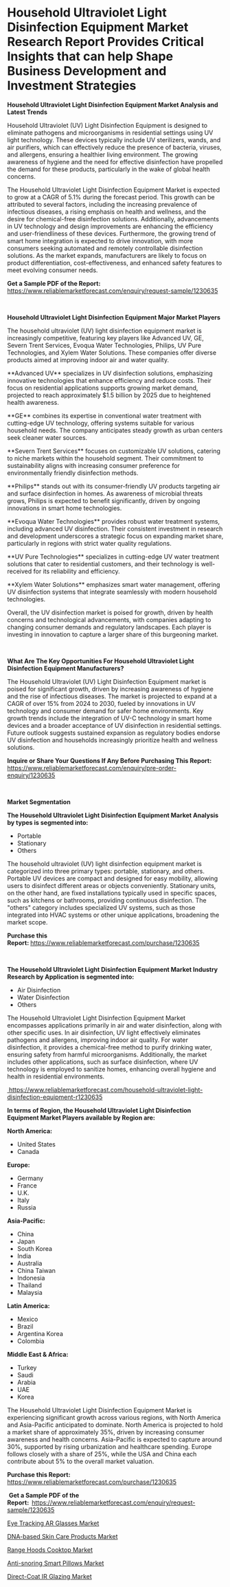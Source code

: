 <p><h1>Household Ultraviolet Light Disinfection Equipment Market Research Report Provides Critical Insights that can help Shape Business Development and Investment Strategies</h1></p><p><strong>Household Ultraviolet Light Disinfection Equipment Market Analysis and Latest Trends</strong></p>
<p><p>Household Ultraviolet (UV) Light Disinfection Equipment is designed to eliminate pathogens and microorganisms in residential settings using UV light technology. These devices typically include UV sterilizers, wands, and air purifiers, which can effectively reduce the presence of bacteria, viruses, and allergens, ensuring a healthier living environment. The growing awareness of hygiene and the need for effective disinfection have propelled the demand for these products, particularly in the wake of global health concerns.</p><p>The Household Ultraviolet Light Disinfection Equipment Market is expected to grow at a CAGR of 5.1% during the forecast period. This growth can be attributed to several factors, including the increasing prevalence of infectious diseases, a rising emphasis on health and wellness, and the desire for chemical-free disinfection solutions. Additionally, advancements in UV technology and design improvements are enhancing the efficiency and user-friendliness of these devices. Furthermore, the growing trend of smart home integration is expected to drive innovation, with more consumers seeking automated and remotely controllable disinfection solutions. As the market expands, manufacturers are likely to focus on product differentiation, cost-effectiveness, and enhanced safety features to meet evolving consumer needs.</p></p>
<p><strong>Get a Sample PDF of the Report:&nbsp;</strong> <a href="https://www.reliablemarketforecast.com/enquiry/request-sample/1230635?utm_campaign=1167&utm_medium=2&utm_source=Github&utm_content=ia&utm_term=05042025&utm_id=household-ultraviolet-light-disinfection-equipment">https://www.reliablemarketforecast.com/enquiry/request-sample/1230635</a></p>
<p>&nbsp;</p>
<p><strong>Household Ultraviolet Light Disinfection Equipment Major Market Players</strong></p>
<p><p>The household ultraviolet (UV) light disinfection equipment market is increasingly competitive, featuring key players like Advanced UV, GE, Severn Trent Services, Evoqua Water Technologies, Philips, UV Pure Technologies, and Xylem Water Solutions. These companies offer diverse products aimed at improving indoor air and water quality.</p><p>**Advanced UV** specializes in UV disinfection solutions, emphasizing innovative technologies that enhance efficiency and reduce costs. Their focus on residential applications supports growing market demand, projected to reach approximately $1.5 billion by 2025 due to heightened health awareness.</p><p>**GE** combines its expertise in conventional water treatment with cutting-edge UV technology, offering systems suitable for various household needs. The company anticipates steady growth as urban centers seek cleaner water sources.</p><p>**Severn Trent Services** focuses on customizable UV solutions, catering to niche markets within the household segment. Their commitment to sustainability aligns with increasing consumer preference for environmentally friendly disinfection methods.</p><p>**Philips** stands out with its consumer-friendly UV products targeting air and surface disinfection in homes. As awareness of microbial threats grows, Philips is expected to benefit significantly, driven by ongoing innovations in smart home technologies.</p><p>**Evoqua Water Technologies** provides robust water treatment systems, including advanced UV disinfection. Their consistent investment in research and development underscores a strategic focus on expanding market share, particularly in regions with strict water quality regulations.</p><p>**UV Pure Technologies** specializes in cutting-edge UV water treatment solutions that cater to residential customers, and their technology is well-received for its reliability and efficiency.</p><p>**Xylem Water Solutions** emphasizes smart water management, offering UV disinfection systems that integrate seamlessly with modern household technologies. </p><p>Overall, the UV disinfection market is poised for growth, driven by health concerns and technological advancements, with companies adapting to changing consumer demands and regulatory landscapes. Each player is investing in innovation to capture a larger share of this burgeoning market.</p></p>
<p>&nbsp;</p>
<p><strong>What Are The Key Opportunities For Household Ultraviolet Light Disinfection Equipment Manufacturers?</strong></p>
<p><p>The Household Ultraviolet (UV) Light Disinfection Equipment market is poised for significant growth, driven by increasing awareness of hygiene and the rise of infectious diseases. The market is projected to expand at a CAGR of over 15% from 2024 to 2030, fueled by innovations in UV technology and consumer demand for safer home environments. Key growth trends include the integration of UV-C technology in smart home devices and a broader acceptance of UV disinfection in residential settings. Future outlook suggests sustained expansion as regulatory bodies endorse UV disinfection and households increasingly prioritize health and wellness solutions.</p></p>
<p><strong>Inquire or Share Your Questions If Any Before Purchasing This Report:</strong> <a href="https://www.reliablemarketforecast.com/enquiry/pre-order-enquiry/1230635?utm_campaign=1167&utm_medium=2&utm_source=Github&utm_content=ia&utm_term=05042025&utm_id=household-ultraviolet-light-disinfection-equipment">https://www.reliablemarketforecast.com/enquiry/pre-order-enquiry/1230635</a></p>
<p>&nbsp;</p>
<p><strong>Market Segmentation</strong></p>
<p><strong>The Household Ultraviolet Light Disinfection Equipment Market Analysis by types is segmented into:</strong></p>
<p><ul><li>Portable</li><li>Stationary</li><li>Others</li></ul></p>
<p><p>The household ultraviolet (UV) light disinfection equipment market is categorized into three primary types: portable, stationary, and others. Portable UV devices are compact and designed for easy mobility, allowing users to disinfect different areas or objects conveniently. Stationary units, on the other hand, are fixed installations typically used in specific spaces, such as kitchens or bathrooms, providing continuous disinfection. The "others" category includes specialized UV systems, such as those integrated into HVAC systems or other unique applications, broadening the market scope.</p></p>
<p><strong>Purchase this Report:&nbsp;</strong><a href="https://www.reliablemarketforecast.com/purchase/1230635?utm_campaign=1167&utm_medium=2&utm_source=Github&utm_content=ia&utm_term=05042025&utm_id=household-ultraviolet-light-disinfection-equipment">https://www.reliablemarketforecast.com/purchase/1230635</a></p>
<p>&nbsp;</p>
<p><strong>The Household Ultraviolet Light Disinfection Equipment Market Industry Research by Application is segmented into:</strong></p>
<p><ul><li>Air Disinfection</li><li>Water Disinfection</li><li>Others</li></ul></p>
<p><p>The Household Ultraviolet Light Disinfection Equipment Market encompasses applications primarily in air and water disinfection, along with other specific uses. In air disinfection, UV light effectively eliminates pathogens and allergens, improving indoor air quality. For water disinfection, it provides a chemical-free method to purify drinking water, ensuring safety from harmful microorganisms. Additionally, the market includes other applications, such as surface disinfection, where UV technology is employed to sanitize homes, enhancing overall hygiene and health in residential environments.</p></p>
<p><a href="https://www.reliablemarketforecast.com/household-ultraviolet-light-disinfection-equipment-r1230635?utm_campaign=1167&utm_medium=2&utm_source=Github&utm_content=ia&utm_term=05042025&utm_id=household-ultraviolet-light-disinfection-equipment">&nbsp;https://www.reliablemarketforecast.com/household-ultraviolet-light-disinfection-equipment-r1230635</a></p>
<p><strong>In terms of Region, the Household Ultraviolet Light Disinfection Equipment Market Players available by Region are:</strong></p>
<p>
    <p> <strong> North America: </strong>
        <ul>
            <li>United States</li>
            <li>Canada</li>
        </ul>
        </p> 
    <p> <strong> Europe: </strong>
        <ul>
            <li>Germany</li>
            <li>France</li>
            <li>U.K.</li>
            <li>Italy</li>
            <li>Russia</li>
        </ul>
        </p> 
    <p> <strong> Asia-Pacific: </strong>
        <ul>
            <li>China</li>
            <li>Japan</li>
            <li>South Korea</li>
            <li>India</li>
            <li>Australia</li>
            <li>China Taiwan</li>
            <li>Indonesia</li>
            <li>Thailand</li>
            <li>Malaysia</li>
        </ul>
        </p> 
    <p> <strong> Latin America: </strong>
        <ul>
            <li>Mexico</li>
            <li>Brazil</li>
            <li>Argentina Korea</li>
            <li>Colombia</li>
        </ul>
        </p> 
    <p> <strong> Middle East & Africa: </strong>
        <ul>
            <li>Turkey</li>
            <li>Saudi</li>
            <li>Arabia</li>
            <li>UAE</li>
            <li>Korea</li>
        </ul>
    </p>
    </p>
<p><p>The Household Ultraviolet Light Disinfection Equipment Market is experiencing significant growth across various regions, with North America and Asia-Pacific anticipated to dominate. North America is projected to hold a market share of approximately 35%, driven by increasing consumer awareness and health concerns. Asia-Pacific is expected to capture around 30%, supported by rising urbanization and healthcare spending. Europe follows closely with a share of 25%, while the USA and China each contribute about 5% to the overall market valuation.</p></p>
<p><strong>Purchase this Report: </strong><a href="https://www.reliablemarketforecast.com/purchase/1230635?utm_campaign=1167&utm_medium=2&utm_source=Github&utm_content=ia&utm_term=05042025&utm_id=household-ultraviolet-light-disinfection-equipment">https://www.reliablemarketforecast.com/purchase/1230635</a></p>
<p>&nbsp;<strong>Get a Sample PDF of the Report:&nbsp;&nbsp;</strong><a href="https://www.reliablemarketforecast.com/enquiry/request-sample/1230635?utm_campaign=1167&utm_medium=2&utm_source=Github&utm_content=ia&utm_term=05042025&utm_id=household-ultraviolet-light-disinfection-equipment">https://www.reliablemarketforecast.com/enquiry/request-sample/1230635</a></p>
<p><strong></strong></p>
<p><p><a href="https://github.com/arneslullapq/Market-Research-Report-List-1/blob/main/eye-tracking-ar-glasses-market.md?utm_campaign=1167&utm_medium=2&utm_source=Github&utm_content=ia&utm_term=05042025&utm_id=household-ultraviolet-light-disinfection-equipment">Eye Tracking AR Glasses Market</a></p><p><a href="https://github.com/thatejanet4y/Market-Research-Report-List-1/blob/main/dna-based-skin-care-products-market.md?utm_campaign=1167&utm_medium=2&utm_source=Github&utm_content=ia&utm_term=05042025&utm_id=household-ultraviolet-light-disinfection-equipment">DNA-based Skin Care Products Market</a></p><p><a href="https://github.com/arocasanzib6/Market-Research-Report-List-1/blob/main/range-hoods-cooktop-market.md?utm_campaign=1167&utm_medium=2&utm_source=Github&utm_content=ia&utm_term=05042025&utm_id=household-ultraviolet-light-disinfection-equipment">Range Hoods Cooktop Market</a></p><p><a href="https://github.com/langolaskark/Market-Research-Report-List-1/blob/main/anti-snoring-smart-pillows-market.md?utm_campaign=1167&utm_medium=2&utm_source=Github&utm_content=ia&utm_term=05042025&utm_id=household-ultraviolet-light-disinfection-equipment">Anti-snoring Smart Pillows Market</a></p><p><a href="https://github.com/guneycigdem35/Market-Research-Report-List-5/blob/main/direct-coat-ir-glazing-market.md?utm_campaign=1167&utm_medium=2&utm_source=Github&utm_content=ia&utm_term=05042025&utm_id=household-ultraviolet-light-disinfection-equipment">Direct-Coat IR Glazing Market</a></p></p>